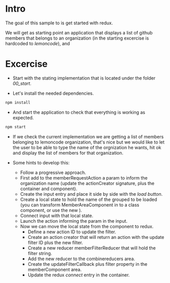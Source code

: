 # Intro

The goal of this sample to is get started with redux.

We will get as starting point an application that displays a list of github members that
belongs to an organization (in the starting excercise is hardcoded to _lemoncode_), and 

# Excercise

- Start with the stating implementation that is located under the folder *00_start*.

- Let's install the needed dependencies.

```bash
npm install
```

- And start the application to check that everything is working as expected.

```bash
npm start
```

- If we check the current implementation we are getting a list of members belonging to lemoncode
organization, that's nice but we would like to let the user to be able to type the name of the 
orgnization he wants, hit ok and display the list of members for that organization.

- Some hints to develop this:
  - Follow a progressive approach.
  - First add to the memberRequestAction a param to inform the organization name (update the actionCreator signature, plus the container and component).
  - Create the input entry and place it side by side with the _load button_.
  - Create a local state to hold the name of the grouped to be loaded (you can transform MemberAreaComponent in to a class component, or
  use the new ).
  - Connect input with that local state.
  - Launch the action informing the param in the input.
  - Now we can move the local state from the component to redux.
    - Define a new action ID to update the filter.
    - Create an action creator that will return an action with the update filter ID plus the new filter.
    - Create a new reducer memberFilterReducer that will hold the filter string.
    - Add the new reducer to the combinereducers area.
    - Create the updateFilterCallback plus filter property in the memberComponent area.
    - Update the redux _connect_ entry in the container.
  